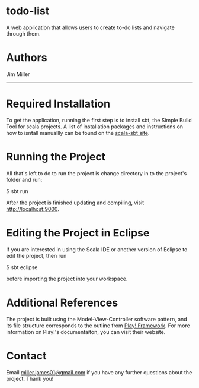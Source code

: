 todo-list
=========

A web application that allows users to create to-do lists and navigate through 
them.

Authors
=======

Jim Miller

-------------------------------------------------------------------------------

Required Installation
=====================

To get the application, running the first step is to install sbt, the Simple
Build Tool for scala projects. A list of installation packages and instructions
on how to isntall manuallly can be found on the [scala-sbt site][].

[scala-sbt site]: http://www.scala-sbt.org/release/docs/Getting-Started/Setup.html#installing-sbt

Running the Project
===================

All that's left to do to run the project is change directory in to the project's
folder and run:

   $ sbt run

After the project is finished updating and compiling, 
visit <http://localhost:9000>.


Editing the Project in Eclipse
==============================

If you are interested in using the Scala IDE or another version of Eclipse to
edit the project, then run

   $ sbt eclipse

before importing the project into your workspace.


Additional References
=====================

The project is built using the Model-View-Controller software pattern,
and its file structure corresponds to the outline from [Play! Framework][].
For more information on Play!'s documentaiton, you can visit their website.

[Play! Framework]: http://www.playframework.com

Contact
=======
Email <miller.james01@gmail.com> if you have any further questions about the
project. Thank you!
